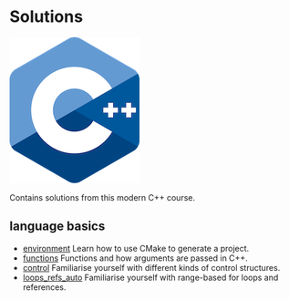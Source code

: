 # Solutions

![logo](../../docs/pictures/logo.png)

Contains solutions from this modern C++ course.

## language basics

* [environment](environment/README.md) Learn how to use CMake to generate a project.
* [functions](functions/README.md) Functions and how arguments are passed in C++.
* [control](control/README.md) Familiarise yourself with different kinds of control structures.
* [loops_refs_auto](loops_refs_auto/README.md) Familiarise yourself with range-based for loops and references.
